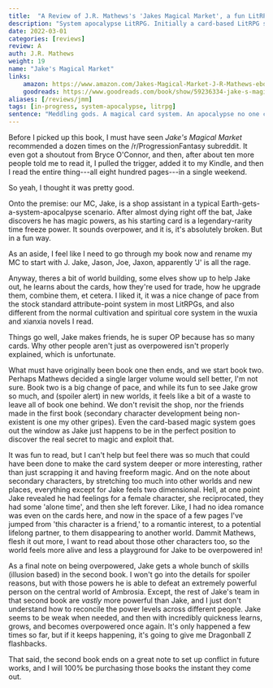 ```yaml
---
title:  "A Review of J.R. Mathews's 'Jakes Magical Market', a fun LitRPG apocalypse romb with a card based system."
description: "System apocalypse LitRPG. Initially a card-based LitRPG system, Jake's Magical Market was an engaging read. It's two books stitched together with different focuses in each."
date: 2022-03-01
categories: [reviews]
review: A
auth: J.R. Mathews
weight: 19
name: "Jake's Magical Market"
links:
    amazon: https://www.amazon.com/Jakes-Magical-Market-J-R-Mathews-ebook/dp/B09HWX11N9
    goodreads: https://www.goodreads.com/book/show/59236334-jake-s-magical-market
aliases: [/reviews/jmm]
tags: [in-progress, system-apocalypse, litrpg]
sentence: "Meddling gods. A magical card system. An apocalypse no one could have predicted."
---
```


Before I picked up this book, I must have seen *Jake's Magical Market* recommended a dozen times on the /r/ProgressionFantasy subreddit. It even got a shoutout from Bryce O'Connor, and then, after about ten more people told me to read it, I pulled the trigger, added it to my Kindle, and then I read the entire thing---all eight hundred pages---in a single weekend.

So yeah, I thought it was pretty good.

Onto the premise: our MC, Jake, is a shop assistant in a typical Earth-gets-a-system-apocalpyse scenario. After almost dying right off the bat, Jake discovers he has magic powers, as his starting card is a legendary-rarity time freeze power. It sounds overpower, and it is, it's absolutely broken. But in a fun way. 

As an aside, I feel like I need to go through my book now and rename my MC to start with J. Jake, Jason, Joe, Jaxon, apparently 'J' is all the rage.

Anyway, theres a bit of world building, some elves show up to help Jake out, he learns about the cards, how they're used for trade, how he upgrade them, combine them, et cetera. I liked it, it was a nice change of pace from the stock standard attribute-point system in most LitRPGs, and also different from the normal cultivation and spiritual core system in the wuxia and xianxia novels I read.

Things go well, Jake makes friends, he is super OP because has so many cards. Why other people aren't just as overpowered isn't properly explained, which is unfortunate. 

What must have originally been book one then ends, and we start book two. Perhaps Mathews decided a single larger volume would sell better, I'm not sure. Book two is a big change of pace, and while its fun to see Jake grow so much, and (spoiler alert) in new worlds, it feels like a bit of a waste to leave all of book one behind. We don't revisit the shop, nor the friends made in the first book (secondary character development being non-existent is one my other gripes). Even the card-based magic system goes out the window as Jake just happens to be in the perfect position to discover the real secret to magic and exploit that. 

It was fun to read, but I can't help but feel there was so much that could have been done to make the card system deeper or more interesting, rather than just scrapping it and having freeform magic. And on the note about secondary characters, by stretching too much into other worlds and new places, everything except for Jake feels two dimensional. Hell, at one point Jake revealed he had feelings for a female character, she reciprocated, they had some 'alone time', and then she left forever. Like, I had no idea romance was even on the cards here, and now in the space of a few pages I've jumped from 'this character is a friend,' to a romantic interest, to a potential lifelong partner, to them disappearing to another world. Dammit Mathews, flesh it out more, I want to read about those other characters too, so the world feels more alive and less a playground for Jake to be overpowered in!

As a final note on being overpowered, Jake gets a whole bunch of skills (illusion based) in the second book. I won't go into the details for spoiler reasons, but with those powers he is able to defeat an extremely powerful person on the central world of Ambrosia. Except, the rest of Jake's team in that second book are *vastly* more powerful than Jake, and I just don't understand how to reconcile the power levels across different people. Jake seems to be weak when needed, and then with incredibly quickness learns, grows, and becomes overpowered once again. It's only happened a few times so far, but if it keeps happening, it's going to give me Dragonball Z flashbacks.

That said, the second book ends on a great note to set up conflict in future works, and I will 100% be purchasing those books the instant they come out.

